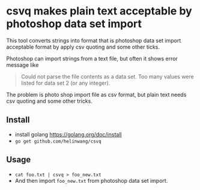 # csvq makes plain text acceptable by photoshop data set import
This tool converts strings into format that is photoshop data set import acceptable format by apply csv quoting and some other ticks.

Photoshop can import strings from a text file, but often it shows error message like

> Could not parse the file contents as a data set. Too many values were listed for data set 2 (or any integer).

The problem is photo shop import file as csv format, but plain text needs csv quoting and some other tricks.

## Install
- install golang https://golang.org/doc/install
- `go get github.com/helinwang/csvq`

## Usage
- `cat foo.txt | csvq > foo_new.txt`
- And then import `foo_new.txt` from photoshop data set import.
